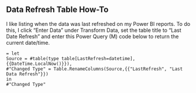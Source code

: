 ## Data Refresh Table How-To
I like listing when the data was last refreshed on my Power BI reports. 
To do this, I click “Enter Data” under Transform Data, set the table title to “Last Date Refresh” and enter this Power Query (M) code below to return the current date/time. 


    = let
    Source = #table(type table[LastRefresh=datetime], {{DateTime.LocalNow()}}),
    #"Changed Type" = Table.RenameColumns(Source,{{"LastRefresh", "Last Data Refresh"}})
    in
    #"Changed Type"
